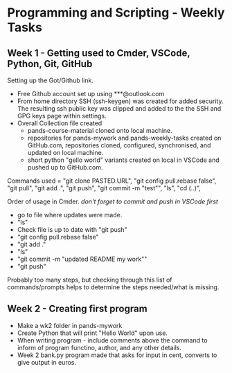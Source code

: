 # Programming and Scripting - Weekly Tasks

## Week 1 - Getting used to Cmder, VSCode, Python, Git, GitHub

Setting up the Got/Github link.
- Free Github account set up using ***@outlook.com
- From home directory SSH (ssh-keygen) was created for added security. The resulting ssh public key was clipped and added to the the SSH and GPG keys page within settings.
- Overall Collection file created
    - pands-course-material cloned onto local machine.
    - repositories for pands-mywork and pands-weekly-tasks created on GitHub.com, repositories cloned, configured, synchronised, and updated on local machine.
    - short python "gello world" variants created on local in VSCode and pushed up to GitHub.com.

Commands used = "git clone PASTED.URL", "git config pull.rebase false", "git pull", "git add .", "git push", "git commit -m "test"", "ls", "cd (..)", 

Order of usage in Cmder. *don't forget to commit and push in VSCode first*
 - go to file where updates were made.
 - "ls"
 - Check file is up to date with "git push"
 - "git config pull.rebase false"
 - "git add ."
 - "ls"
 - "git commit -m "updated README my work""
 - "git push"

 Probably too many steps, but checking through this list of commands/prompts helps to determine the steps needed/what is missing.

## Week 2 - Creating first program

- Make a wk2 folder in pands-mywork
- Create Python that will print "Hello World" upon use.
- When writing program - include comments above the command to inform of program functino, author, and any other details.
- Week 2 bank.py program made that asks for input in cent, converts to give output in euros.